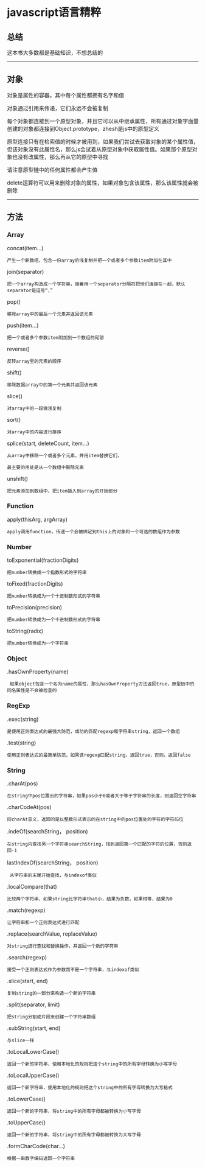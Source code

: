 # javascript语言精粹

## 总结

这本书大多数都是基础知识，不想总结的

---

## 对象

对象是属性的容器，其中每个属性都拥有名字和值

对象通过引用来传递，它们永远不会被复制

每个对象都连接到一个原型对象，并且它可以从中继承属性，所有通过对象字面量创建的对象都连接到Object.prototype，zhesh是js中的原型定义

原型连接只有在检索值的时候才被用到，如果我们尝试去获取对象的某个属性值，但该对象没有此属性名，那么js会试着从原型对象中获取属性值。如果那个原型对象也没有改属性，那么再从它的原型中寻找

请注意原型链中的任何属性都会产生值

delete运算符可以用来删除对象的属性，如果对象包含该属性，那么该属性就会被删除

---


##  方法

### Array

concat(item...)

	产生一个新数组，包含一份array的浅复制并把一个或者多个参数item附加在其中

join(separator) 

	把一个array构造成一个字符串，接着用一个separator分隔符把他们连接在一起，默认separator是逗号“，”

pop()

	移除array中的最后一个元素并返回该元素

push(item...)

	把一个或者多个参数item附加到一个数组的尾部

reverse()

	反转array里的元素的顺序

shift()

	移除数据array中的第一个元素并返回该元素

slice()

	对array中的一段做浅复制

sort()

	对array中的内容进行排序

splice(start, deleteCount, item...)

	从array中移除一个或者多个元素，并用item替换它们，

	最主要的用处是从一个数组中删除元素

unshift()

	把元素添加到数组中，把item插入到array的开始部分


### Function

apply(thisArg, argArray)

	apply调用function，传递一个会被绑定到this上的对象和一个可选的数组作为参数

### Number

toExponential(fractionDigits)

	把number转换成一个指数形式的字符串

toFixed(fractionDigits)

	把number转换成为一个十进制数形式的字符串

toPrecision(precision)

	把number转换成为一个十进制数形式的字符串

toString(radix)

	把number转换成为一个字符串

### Object

.hasOwnProperty(name)

	 如果object包含一个名为name的属性，那么hasOwnProperty方法返回true，原型链中的同名属性是不会被检查的

### RegExp

.exec(string)

	是使用正则表达式的最强大防范，成功的匹配regexp和字符串string，返回一个数组

.test(string)

	使用正则表达式的最简单防范，如果该regexp匹配string，返回true，否则，返回false

### String

.charAt(pos)

	在string中pos位置出的字符串，如果pos小于0或者大于等于字符串的长度，则返回空字符串

.charCodeAt(pos)

	同charAt意义，返回的是以整数形式表示的在string中的pos位置处的字符的字符码位

.indeOf(searchString， position)

	在string内查找另一个字符串searchString，找到返回第一个匹配的字符的位置，否则返回-1

lastIndexOf(searchString， position)

	 从字符串的末尾开始查找，与indexof类似

.localCompare(that)

	比较两个字符串，如果string比字符串that小，结果为负数，如果相等，结果为0

.match(regexp)

	让字符串和一个正则表达式进行匹配

.replace(searchValue, replaceValue)

	对string进行查找和替换操作，并返回一个新的字符串

.search(regexp)

	接受一个正则表达式作为参数而不是一个字符串，与indexof类似

.slice(start, end)

	复制string的一部分来构造一个新的字符串

.split(separator, limit)

	把string分割成片段来创建一个字符串数组

.subString(start, end)

	与slice一样

.toLocalLowerCase()

	返回一个新的字符串，使用本地化的规则把这个string中的所有字母转换为小写字母
	
.toLocalUpperCase()

	返回一个新字符串，使用本地化的规则把这个string中的所有字母转换为大写格式

.toLowerCase()
	
	返回一个新的字符串，将string中的所有字母都被转换为小写字母

.toUpperCase()

	返回一个新的字符串，将string中的所有字母都被转换为大写字母

.formCharCode(char...)

	根据一串数字编码返回一个字符串


























